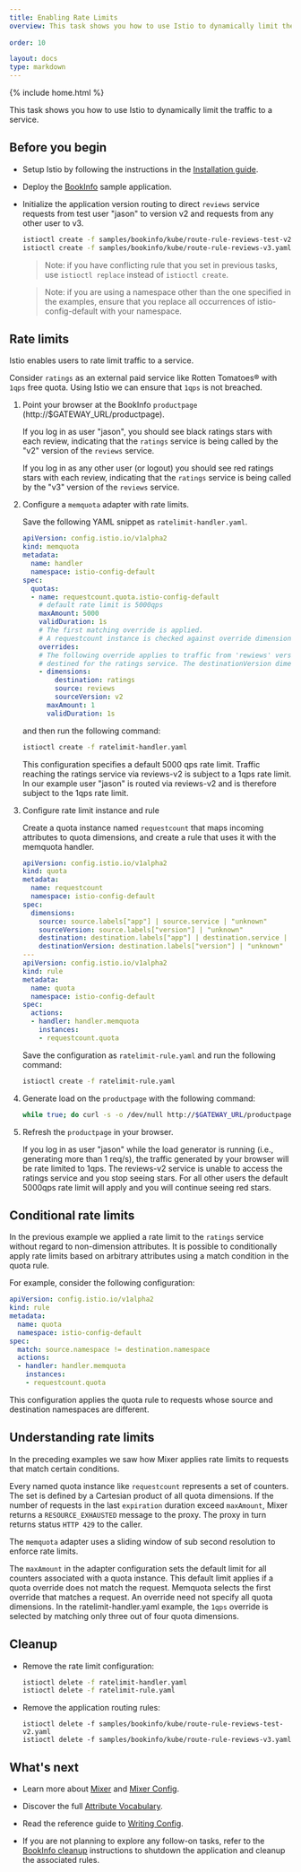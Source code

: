 ```yaml
---
title: Enabling Rate Limits
overview: This task shows you how to use Istio to dynamically limit the traffic to a service.
          
order: 10

layout: docs
type: markdown
---
```

{% include home.html %}

This task shows you how to use Istio to dynamically limit the traffic to a service.

## Before you begin

* Setup Istio by following the instructions in the
  [Installation guide](./installing-istio.html).

* Deploy the [BookInfo]({{home}}/docs/samples/bookinfo.html) sample application.

* Initialize the application version routing to direct `reviews` service requests from
  test user "jason" to version v2 and requests from any other user to v3.

  ```bash
  istioctl create -f samples/bookinfo/kube/route-rule-reviews-test-v2.yaml
  istioctl create -f samples/bookinfo/kube/route-rule-reviews-v3.yaml
  ```
  
  > Note: if you have conflicting rule that you set in previous tasks,
    use `istioctl replace` instead of `istioctl create`.

  > Note: if you are using a namespace other than the one specified in the examples,
    ensure that you replace all occurrences of istio-config-default with your namespace.  

## Rate limits

Istio enables users to rate limit traffic to a service.
 
Consider `ratings` as an external paid service like Rotten Tomatoes® with `1qps` free quota.
Using Istio we can ensure that `1qps` is not breached.  

1. Point your browser at the BookInfo `productpage` (http://$GATEWAY_URL/productpage). 

   If you log in as user "jason", you should see black ratings stars with each review,
   indicating that the `ratings` service is being called by the "v2" version of the `reviews` service.
   
   If you log in as any other user (or logout) you should see red ratings stars with each review,
   indicating that the `ratings` service is being called by the "v3" version of the `reviews` service.

1. Configure a `memquota` adapter with rate limits. 
   
   Save the following YAML snippet as `ratelimit-handler.yaml`.

   ```yaml
   apiVersion: config.istio.io/v1alpha2
   kind: memquota
   metadata:
     name: handler
     namespace: istio-config-default
   spec:
     quotas:
     - name: requestcount.quota.istio-config-default
       # default rate limit is 5000qps
       maxAmount: 5000
       validDuration: 1s
       # The first matching override is applied.
       # A requestcount instance is checked against override dimensions.
       overrides:
       # The following override applies to traffic from 'rewiews' version v2,
       # destined for the ratings service. The destinationVersion dimension is ignored.
       - dimensions:
           destination: ratings
           source: reviews
           sourceVersion: v2
         maxAmount: 1
         validDuration: 1s
   ```

   and then run the following command:

   ```bash
   istioctl create -f ratelimit-handler.yaml
   ```
 
   This configuration specifies a default 5000 qps rate limit. Traffic reaching the ratings service via
   reviews-v2 is subject to a 1qps rate limit. In our example user "jason" is routed via reviews-v2 and is therefore subject
   to the 1qps rate limit.
 
1. Configure rate limit instance and rule

   Create a quota instance named `requestcount` that maps incoming attributes to quota dimensions,
   and create a rule that uses it with the memquota handler.

   ```yaml
   apiVersion: config.istio.io/v1alpha2
   kind: quota
   metadata:
     name: requestcount
     namespace: istio-config-default
   spec:
     dimensions:
       source: source.labels["app"] | source.service | "unknown"
       sourceVersion: source.labels["version"] | "unknown"
       destination: destination.labels["app"] | destination.service | "unknown"
       destinationVersion: destination.labels["version"] | "unknown"
   ---
   apiVersion: config.istio.io/v1alpha2
   kind: rule
   metadata:
     name: quota
     namespace: istio-config-default
   spec:
     actions:
     - handler: handler.memquota
       instances:
       - requestcount.quota
   ```

   Save the configuration as `ratelimit-rule.yaml` and run the following command:

   ```bash
   istioctl create -f ratelimit-rule.yaml
   ```

1. Generate load on the `productpage` with the following command:

   ```bash
   while true; do curl -s -o /dev/null http://$GATEWAY_URL/productpage; done
   ```

1. Refresh the `productpage` in your browser.

   If you log in as user "jason" while the load generator is running (i.e., generating more than 1 req/s), 
   the traffic generated by your browser will be rate limited to 1qps.
   The reviews-v2 service is unable to access the ratings service and you stop seeing stars.
   For all other users the default 5000qps rate limit will apply and you will continue seeing red stars.

## Conditional rate limits

In the previous example we applied a rate limit to the `ratings` service without regard
to non-dimension attributes. It is possible to conditionally apply rate limits based on arbitrary
attributes using a match condition in the quota rule.

For example, consider the following configuration:

   ```yaml
   apiVersion: config.istio.io/v1alpha2
   kind: rule
   metadata:
     name: quota
     namespace: istio-config-default
   spec:
     match: source.namespace != destination.namespace
     actions:
     - handler: handler.memquota
       instances:
       - requestcount.quota

   ```
This configuration applies the quota rule to requests whose source and destination namespaces are different.

## Understanding rate limits

In the preceding examples we saw how Mixer applies rate limits to requests that match certain conditions.

Every named quota instance like `requestcount` represents a set of counters.
The set is defined by a Cartesian product of all quota dimensions.
If the number of requests in the last `expiration` duration exceed `maxAmount`,  Mixer returns a `RESOURCE_EXHAUSTED`
message to the proxy. The proxy in turn returns status `HTTP 429` to the caller. 

The `memquota` adapter uses a sliding window of sub second resolution to enforce rate limits. 

The `maxAmount` in the adapter configuration sets the default limit for all counters associated with a quota instance.
This default limit applies if a quota override does not match the request. Memquota selects the first override that matches a request.
An override need not specify all quota dimensions. In the ratelimit-handler.yaml example, the `1qps` override is
selected by matching only three out of four quota dimensions. 

## Cleanup

* Remove the rate limit configuration:

  ```bash
  istioctl delete -f ratelimit-handler.yaml
  istioctl delete -f ratelimit-rule.yaml
  ```

* Remove the application routing rules:

  ```
  istioctl delete -f samples/bookinfo/kube/route-rule-reviews-test-v2.yaml
  istioctl delete -f samples/bookinfo/kube/route-rule-reviews-v3.yaml
  ```

## What's next

* Learn more about [Mixer]({{home}}/docs/concepts/policy-and-control/mixer.html) and [Mixer Config]({{home}}/docs/concepts/policy-and-control/mixer-config.html).

* Discover the full [Attribute Vocabulary]({{home}}/docs/reference/config/mixer/attribute-vocabulary.html).

* Read the reference guide to [Writing Config]({{home}}/docs/reference/writing-config.html).

* If you are not planning to explore any follow-on tasks, refer to the
  [BookInfo cleanup]({{home}}/docs/samples/bookinfo.html#cleanup) instructions
  to shutdown the application and cleanup the associated rules.
